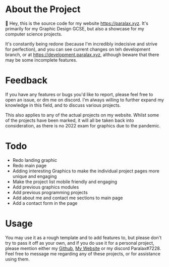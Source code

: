 # About the Project

👋 Hey, this is the source code for my website https://paralax.xyz. It's primarily for my Graphic Design GCSE, but also a showcase for my computer science projects.

It's constantly being redone (because I'm incredibly indecisive and strive for perfection), and you can see current changes on teh development branch, or at https://development.paralax.xyz, although beware that there may be some incomplete features.

# Feedback

If you have any features or bugs you'd like to report, please feel free to open an issue, or dm me on discord. I'm always willing to further expand my knowledge in this field, and to discuss various projects.

This also applies to any of the actual projects on my website. Whilst some of the projects have been marked, it will all be taken back into consideration, as there is no 2022 exam for graphics due to the pandemic.

# Todo

- Redo landing graphic
- Redo main page
- Adding interesting Graphics to make the individual project pages more unique and engaging
- Make the project list mobile friendly and engaging
- Add previous graphics modules
- Add previous programming projects
- Add about me and contact me sections to main page
- Add a contact form in the page

# Usage

You may use it as a rough template and to add features to, but please don't try to pass it off as your own, and if you do use it for a personal project, please mention either my [Github](https://github.com/paralaxdev), [My Website](https://paralax.xyz) or my discord Paralax#7228. Feel free to message me regarding any of these projects, or for assistance using them.
